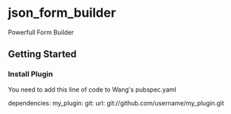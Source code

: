 # json_form_builder

Powerfull Form Builder

## Getting Started

### Install Plugin 

You need to add this line of code to Wang's pubspec.yaml

dependencies:
  my_plugin:
    git:
      url: git://github.com/username/my_plugin.git


